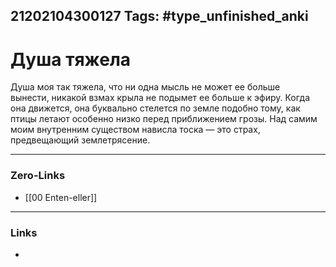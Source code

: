 21202104300127
Tags: #type_unfinished_anki 
---
# Душа тяжела

Душа моя так тяжела, что ни одна мысль не может ее больше  <br>вынести, никакой взмах крыла не подымет ее больше к эфиру. Когда она движется, она буквально стелется по земле подобно тому, как птицы летают особенно низко перед приближением грозы. Над самим моим внутренним существом нависла тоска — это страх, предвещающий землетрясение. 

---
### Zero-Links
- [[00 Enten-eller]]
---
### Links
-